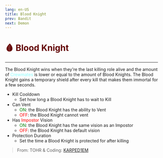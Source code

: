 ```yaml
---
lang: en-US
title: Blood Knight
prev: Bandit
next: Demon
---
```


# <font color="#630000">🩸 <b>Blood Knight</b></font> <Badge text="Killing" type="tip" vertical="middle"/>
---

The Blood Knight wins when they're the last killing role alive and the amount of <font color=#8cffff>Crewmates</font> is lower or equal to the amount of Blood Knights. The Blood Knight gains a temporary shield after every kill that makes them immortal for a few seconds.
* Kill Cooldown
  * Set how long a Blood Knight has to wait to Kill
* Can Vent
  * <font color=green>ON</font>: the Blood Knight has the ability to Vent
  * <font color=red>OFF</font>: the Blood Knight cannot vent
* Has <font color=red>Impostor</font> Vision
  * <font color=green>ON</font>: the Blood Knight has the same vision as an Impostor
  * <font color=red>OFF</font>: the Blood Knight has default vision
* Protection Duration
  * Set the time a Blood Knight is protected for after killing

> From: TOHR & Coding: [KARPED1EM](https://github.com/KARPED1EM)